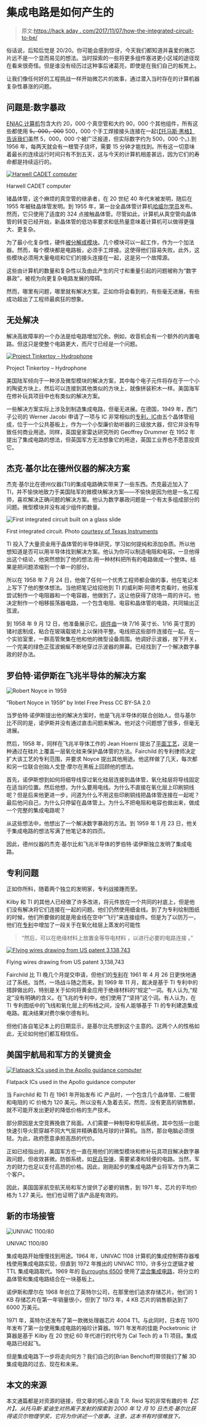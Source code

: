 # 集成电路是如何产生的

> 原文:[https://hack aday . com/2017/11/07/how-the-integrated-circuit-to-be/](https://hackaday.com/2017/11/07/how-the-integrated-circuit-came-to-be/)

俗话说，后知后觉是 20/20。你可能会感到惊讶，今天我们都知道并喜爱的微芯片远不是一个显而易见的想法。当时探索的一些将更多组件塞进更小区域的途径现在看来很奇怪。但是谁没有经历过这种事后诸葛亮，即使是在我们自己的板凳上。

让我们像任何好的工程挑战一样开始微芯片的故事，通过潜入当时存在的计算机器复杂性暴涨的问题。

## 问题是:数字暴政

[ENIAC 计算机](https://en.wikipedia.org/wiki/ENIAC)包含大约 20，000 个真空管和大约 90，000 个其他组件，所有这些都使用 ~~5，000，000~~ 500，000 个手工焊接接头连接在一起([【托马斯·黑格】告诉我们](https://hackaday.com/2017/01/31/eniac-the-way-we-were/)虽然 5，000，000 个被广泛报道，但实际数字约为 500，000 个。).到 1956 年，每两天就会有一根管子烧坏，需要 15 分钟才能找到。所有这一切意味着最长的连续运行时间只有不到五天，这与今天的计算机相差甚远，因为它们的寿命都是持续运行的。

[![Harwell CADET computer](../Images/02c66c81d60c14b2d941ff2932ef2fa7.png)](https://hackaday.com/wp-content/uploads/2017/11/harwellcadetcomputer.jpg)

Harwell CADET computer

锗晶体管，这个麻烦的真空管的继承者，在 20 世纪 40 年代末被发明，随后在 1955 年被硅晶体管发明。到 1955 年，第一台全晶体管计算机[哈威尔学员](https://en.wikipedia.org/wiki/Harwell_CADET)发布。然而，它只使用了适度的 324 点接触晶体管。尽管如此，计算机从真空管向晶体管的转变已经开始，新晶体管的低功率要求和低热量意味着计算机可以做得更强大、更复杂。

为了最小化复杂性，硬件[被分解成模块](https://en.wikipedia.org/wiki/Tyranny_of_numbers)。几个模块可以一起工作，作为一个加法器。然而，每个模块都是电路板，必须手工焊接。这使得他们容易失败。此外，这些模块必须用大量电缆和它们的接头连接在一起，这是另一个故障源。

这些由计算机的数量和复杂性以及由此产生的尺寸和重量引起的问题被称为“数字暴政”，被视为向更复杂电路发展的障碍。

然而，哪里有问题，哪里就有解决方案。正如你将会看到的，有些毫无进展，有些成功超出了工程师最疯狂的想象。

## 无处解决

解决高故障率的一个办法是给电路增加冗余。例如，收音机会有一个额外的内置电路。但这只是使整个电路更大，而尺寸已经是一个问题。

[![Project Tinkertoy - Hydrophone](../Images/9d4392fe185e594128e439d68eb50922.png)](https://hackaday.com/wp-content/uploads/2017/11/projecttinkertoy_024.jpg)

Project Tinkertoy – Hydrophone

美国陆军倾向于一种涉及微型模块的解决方案，其中每个电子元件将存在于一个小的陶瓷方块上，然后可以连接到其他类似的方块上，就像拼装积木一样。美国海军在修补玩具项目中也有类似的解决方案。

一些解决方案实际上涉及到制造集成电路，但毫无进展。在德国，1949 年，西门子公司的 Werner Jacobi 申请了一项与 IC 非常相似的[专利，IC](https://worldwide.espacenet.com/publicationDetails/originalDocument?CC=DE&NR=833366C&KC=C&FT=D&ND=&date=19520630&DB=&locale=en_EP)由五个晶体管组成，位于一个公共基板上，作为一个小型廉价助听器的三级放大器，但它并没有导致任何商业用途。同样，英国皇家雷达研究所的 Geoffrey Drummer 在 1952 年提出了集成电路的想法，但英国军方无法想象它的用途，英国工业界也不愿意投资它。

## 杰克·基尔比在德州仪器的解决方案

杰克·基尔比在德州仪器(TI)的集成电路确实带来了一些东西。杰克最近加入了 TI，并不愉快地致力于美国陆军的微模块解决方案——不愉快是因为他是一名工程师，喜欢解决正确问题的解决方案。他认为数字暴政问题是一个有太多组成部分的问题。微型模块并没有减少组件的数量。

![First integrated circuit built on a glass slide](../Images/4c38199cc20189d96923897b6511b153.png)

First integrated circuit. Photo [courtesy of Texas Instruments](http://www.ti.com/corp/docs/kilbyctr/downloadphotos.shtml)

TI 投入了大量资金用于晶体管的半导体研究，学习如何提纯和添加杂质。所以他想知道是否可以用半导体找到解决方案。他认为你可以制造电阻和电容。一旦他得出这个结论，他突然想到了他的想法:用一种材料把所有的电路做成一个整体。结果是把问题浓缩到一个单一的部分。

所以在 1958 年 7 月 24 日，他做了任何一个优秀工程师都会做的事，他在笔记本上写下了他的整体想法。当他把笔记给招他到 TI 的威利斯·阿德考克看时，他获准尝试制作一个电阻器和一个电容器，他做到了。这让他获得了绕场一周的许可。他决定制作一个相移振荡器电路，一个包含电阻、电容和晶体管的电路，共同输出正弦波。

到 1958 年 9 月 12 日，他准备展示它。[组件由](http://www.ti.com/corp/docs/kilbyctr/jackbuilt.shtml)一块 7/16 英寸长、1/16 英寸宽的锗衬底制成，粘合在玻璃载玻片上以保持平整。电线把这些部件连接在一起。在一个实验室里，一群高管聚集在他和他的微型设备周围。他调好示波器，按下开关，一个完美的绿色正弦波蜿蜒不断地穿过示波器的屏幕。已经找到了一个解决数字暴政的好办法。

## 罗伯特·诺伊斯在飞兆半导体的解决方案

![Robert Noyce in 1959](../Images/c53c0e121adda139ba49eb0caf69395a.png)

“Robert Noyce in 1959” by Intel Free Press CC BY-SA 2.0

当罗伯特·诺伊斯提出他的解决方案时，他是飞兆半导体的联合创始人。但与基尔比不同的是，诺伊斯并没有通过直击问题来解决。他对这个问题想了很多，但毫无进展。

然后，1958 年，同样在飞兆半导体工作的 Jean Hoerni 提出了[平面工艺](https://www.google.ca/patents/US3025589)，这是一种通过在硅片上覆盖一层氧化硅来保护晶体管的方法。Fairchild 的专利律师决定扩大该工艺的专利范围，并要求 Noyce 提出其他用途。他这样做了几天，每次都和另一位联合创始人戈登·摩尔在黑板上回顾他的想法。

首先，诺伊斯想到如何将细导线穿过氧化硅层连接到晶体管，氧化硅层将导线固定在适当的位置。然后他想，为什么要用电线。为什么不直接在氧化层上印刷铜线呢？但是后来他更进一步，问道为什么不用这些印刷铜线把晶体管连接在一起呢？最后他问自己，为什么只停留在晶体管上。为什么不把电阻和电容也做出来，做成一个完整的集成电路呢？

从这些想法中，他想出了一个解决数字暴政的方法。到 1959 年 1 月 23 日，他关于集成电路的想法写满了他笔记本的四页。

因此，德州仪器的杰克·基尔比和飞兆半导体的罗伯特·诺伊斯独立发明了集成电路。

## 专利问题

正如你所料，随着两个独立的发明家，专利战接踵而至。

Kilby 和 TI 的其他人已经做了许多改进，将元件放在一个共同的衬底上，但是他们没有解决将它们连接在一起的问题。他们仍然使用细金线。到了为专利绘制图纸的时候，他们所要做的就是用金线在空中“飞行”来连接组件。但是为了以防万一，他们在[专利](https://www.google.ca/patents/US3138743)中增加了一段关于在氧化硅层上蒸发的可能性

> “然后，可以在绝缘材料上放置金等导电材料
> ，以进行必要的电路连接
> 。”

[![Flying wires drawing from US patent 3,138,743](../Images/bdb86fdf169c79b6dbf6f2918262756d.png)](https://hackaday.com/wp-content/uploads/2017/11/flying_wires_drawing_jack_kilby.jpg)

Flying wires drawing from US patent 3,138,743

Fairchild 比 TI 晚几个月提交申请，但他们的[专利](https://www.google.ca/patents/US2981877)在 1961 年 4 月 26 日更快地通过了系统。当然，一场战斗随之而来。到 1969 年 11 月，裁决是基于 TI 专利中的措辞做出的，特别是关于如何将黄金应用于绝缘材料的“规定”一词。有人认为,“规定”没有明确的含义。在飞兆的专利中，他们使用了“坚持”这个词。有人认为，在 TI 专利图纸中的飞线和氧化层上的布线之间，没有人能够基于 TI 的专利建造集成电路。裁决结果对费尔柴尔德有利。

但他们各自笔记本上的日期显示，是基尔比先想到这个主意的。这两个人的性格如此，无论如何他们都互相信任。

## 美国宇航局和军方的关键资金

[![Flatpack ICs used in the Apollo guidance computer](../Images/01c99648668e7e00078fc69dfde1776e.png)](https://hackaday.com/wp-content/uploads/2017/11/flatpack_ics_used_in_the_apollo_guidance_computer_agc_flatp.jpg)

Flatpack ICs used in the Apollo guidance computer

当 Fairchild 和 TI 在 1961 年开始发布 IC 产品时，一个包含几个晶体管、二极管和电阻的 IC 价格为 120 美元。所以没有人急着去买。然而，没有更高的销售额，就不可能开发出更好的降低价格的生产技术。

部分原因是太空竞赛挽救了局面。人们需要一种制导和导航系统，其中包括一台能快速引导火箭穿越不同大气层并精确着陆月球的计算机。当然，那台电脑必须很轻。为此，政府愿意承担高昂的代价。

正如已经指出的，美国军方也一直在用他们的微型模块和修补玩具项目解决数字暴政问题，但收效甚微。防御系统，如[民兵导弹](https://en.wikipedia.org/wiki/LGM-30_Minuteman#Minuteman-II_.28LGM-30F.29)，需要紧凑和轻便的电路。当然，军方的财力也足以支付高昂的价格。因此，刚刚起步的集成电路产业将军方作为第二个客户。

因此，美国国家航空航天局和军方提供了必要的销售，到 1971 年，芯片的平均价格为 1.27 美元。他们也证明了该产品是有效的。

## 新的市场接管

![UNIVAC 1100/80](../Images/431329194d4162a855534469a66d3e94.png)

UNIVAC 1100/80

集成电路开始慢慢找到用途。1964 年，UNIVAC 1108 计算机的集成控制寄存器堆栈使用集成电路实现，但直到 1972 年推出的 UNIVAC 1110，许多分立逻辑才被 TTL 集成电路取代。1969 年的 [Burroughs 6500](https://en.wikipedia.org/wiki/Burroughs_large_systems#History) 使用了[混合集成电路](https://books.google.ca/books?id=PWHa1jDUSdQC&pg=PA90&lpg=PA90&dq=burroughs+6500+integrated+circuit+chip&source=bl&ots=8zx2RDh2aV&sig=el1rWb49djwqBoI3e6XidsKKHrU&hl=en&sa=X&ved=0ahUKEwi3uY2M4aDXAhVW02MKHYfrC6QQ6AEIQjAI#v=onepage&q=burroughs%206500%20integrated%20circuit%20chip&f=false)，将分立的晶体管和集成电路结合在一块基板上。

诺伊斯和摩尔在 1968 年创立了英特尔公司，在那里他们追求存储芯片。他们的 1 KB 存储芯片在第一年销量很小，但到了 1973 年，4 KB 芯片的销售额达到了 6000 万美元。

1971 年，英特尔还发布了第一款微处理器芯片 4004 T1。与此同时，日本在 1970 年发布了第一台使用集成电路的袖珍计算器。1971 年发布的佳能 Pocketronic 计算器是基于 Kilby 在 20 世纪 60 年代进行的代号为 Cal Tech 的 a TI 项目。集成电路已经起飞。

但是集成电路下一步将走向何方？我们自己的[Brian Benchoff]带领我们了解 3D 集成电路的过去、现在和未来。

## 本文的来源

本文通篇都是对资源的链接，但文章的核心来自 T.R. Reid 写的非常有趣的书[](https://www.amazon.com/Chip-Americans-Invented-Microchip-Revolution/dp/0375758283/ref=sr_1_1?ie=UTF8&qid=1509721075&sr=8-1)*【芯片】。从托马斯·爱迪生对热离子发射的探索到 2000 年 12 月 10 日杰克·基尔比获得诺贝尔物理学奖，它将为你讲述一个故事。注意，这本书有时很难放下。*
